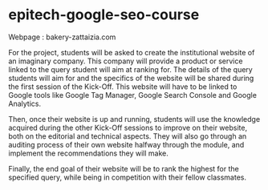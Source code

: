 # epitech-google-seo-course

Webpage : bakery-zattaizia.com

For the project, students will be asked to create the institutional website of an imaginary company. This company will provide a product or service linked to the query student will aim at ranking for. The details of the query students will aim for and the specifics of the website will be shared during the first session of the Kick-Off. This website will have to be linked to Google tools like Google Tag Manager, Google Search Console and Google Analytics.

Then, once their website is up and running, students will use the knowledge acquired during the other Kick-Off sessions to improve on their website, both on the editorial and technical aspects. They will also go through an auditing process of their own website halfway through the module, and implement the recommendations they will make.

Finally, the end goal of their website will be to rank the highest for the specified query, while being in competition with their fellow classmates.
